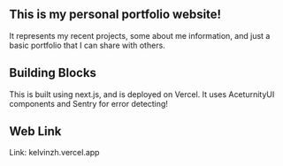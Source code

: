 ## This is my personal portfolio website!
It represents my recent projects, some about me information, and just a basic portfolio that I can share with others.

## Building Blocks
This is built using next.js, and is deployed on Vercel. It uses AceturnityUI components and Sentry for error detecting!

## Web Link
Link: kelvinzh.vercel.app